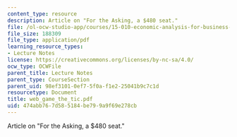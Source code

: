 ```yaml
---
content_type: resource
description: Article on "For the Asking, a $480 seat."
file: /ol-ocw-studio-app/courses/15-010-economic-analysis-for-business-decisions-fall-2004/474abb767d585184be799a9f69e278cb_web_game_the_tic.pdf
file_size: 188309
file_type: application/pdf
learning_resource_types:
- Lecture Notes
license: https://creativecommons.org/licenses/by-nc-sa/4.0/
ocw_type: OCWFile
parent_title: Lecture Notes
parent_type: CourseSection
parent_uid: 98ef3101-0ef7-5f0a-f1e2-25041b9c7c1d
resourcetype: Document
title: web_game_the_tic.pdf
uid: 474abb76-7d58-5184-be79-9a9f69e278cb
---
```

Article on "For the Asking, a $480 seat."